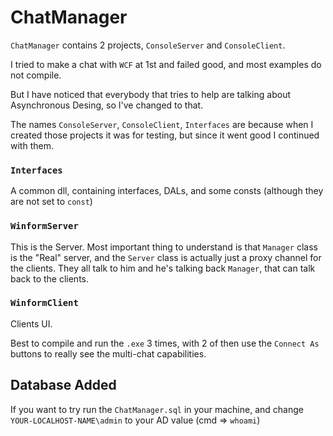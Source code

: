 # ChatManager

`ChatManager` contains 2 projects, `ConsoleServer` and `ConsoleClient`.

I tried to make a chat with `WCF` at 1st and failed good, and most examples do not compile. 

But I have noticed that everybody that tries to help are talking about Asynchronous Desing, so I've changed to that.

The names `ConsoleServer`, `ConsoleClient`, `Interfaces` are because when I created those projects it was for testing, but since it went good I continued with them.

### `Interfaces`

A common dll, containing interfaces, DALs, and some consts (although they are not set to `const`)


### `WinformServer`

This is the Server. Most important thing to understand is that `Manager` class is the "Real" server, and the `Server` class is actually just a proxy channel for the clients. They all talk to him and he's talking back `Manager`, that can talk back to the clients.

### `WinformClient`

Clients UI.

Best to compile and run the `.exe` 3 times, with 2 of then use the `Connect As` buttons to really see the multi-chat capabilities.

## Database Added

If you want to try run the `ChatManager.sql` in your machine, and change `YOUR-LOCALHOST-NAME\admin` to your AD value (cmd => `whoami`)